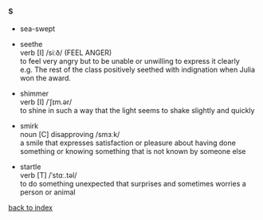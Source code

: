 #### S
- sea-swept<br/>
  

- seethe<br/>
  verb [I] /siːð/ (FEEL ANGER)<br/>
  to feel very angry but to be unable or unwilling to express it clearly<br/>
  e.g. The rest of the class positively seethed with indignation when Julia won the award.

- shimmer<br/>
  verb [I] /ˈʃɪm.ər/<br/>
  to shine in such a way that the light seems to shake slightly and quickly

- smirk<br/>
  noun [C] disapproving /smɜːk/<br/>
  a smile that expresses satisfaction or pleasure about having done something or knowing something that is not known by someone else

- startle<br/>
  verb [T] /ˈstɑː.təl/<br/>
  to do something unexpected that surprises and sometimes worries a person or animal

[back to index](VOCABULARY.md)
